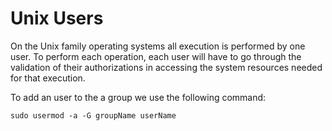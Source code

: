 # Unix Users

On the Unix family operating systems all execution is performed by one user. To perform
each operation, each user will have to go through the validation of their authorizations
in accessing the system resources needed for that execution.

To add an user to the a group we use the following command:

`sudo usermod -a -G groupName userName`
